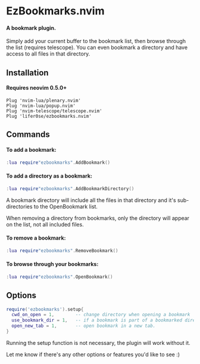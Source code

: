 # EzBookmarks.nvim

#### A bookmark plugin.
Simply add your current buffer to the bookmark list, then browse through the list (requires telescope).
You can even bookmark a directory and have access to all files in that directory.

## Installation
#### Requires neovim 0.5.0+

```vim
Plug 'nvim-lua/plenary.nvim'
Plug 'nvim-lua/popup.nvim'
Plug 'nvim-telescope/telescope.nvim'
Plug 'lifer0se/ezbookmarks.nvim'
```


## Commands
#### To add a bookmark:

```lua
:lua require"ezbookmarks".AddBookmark()
```


#### To add a directory as a bookmark:

```lua
:lua require"ezbookmarks".AddBookmarkDirectory()
```
A bookmark directory will include all the files in that directory and it's sub-directories to the OpenBookmark list.

When removing a directory from bookmarks, only the directory will appear on the list, not all included files.


#### To remove a bookmark:

```lua
:lua require"ezbookmarks".RemoveBookmark()
```


#### To browse through your bookmarks:

```lua
:lua require"ezbookmarks".OpenBookmark()
```


## Options

```lua
require('ezbookmarks').setup{
  cwd_on_open = 1,        -- change directory when opening a bookmark
  use_bookmark_dir = 1,   -- if a bookmark is part of a bookmarked directory, cd to that direcrtory (works independently of cwd_on_open)
  open_new_tab = 1,       -- open bookmark in a new tab.
}
```

Running the setup function is not necessary, the plugin will work without it.

Let me know if there's any other options or features you'd like to see :)
